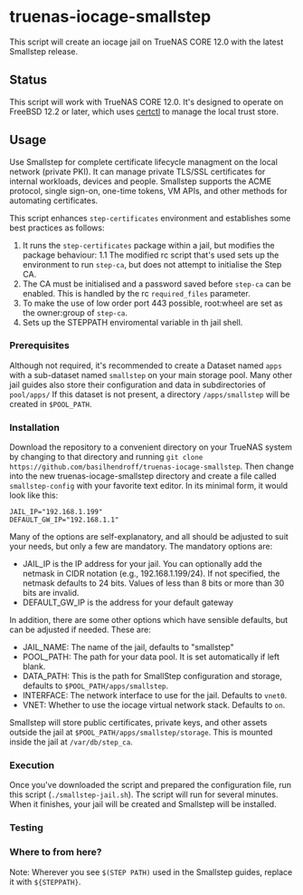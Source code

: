 # truenas-iocage-smallstep
This script will create an iocage jail on TrueNAS CORE 12.0 with the latest Smallstep release.
## Status
This script will work with TrueNAS CORE 12.0. It's designed to operate on FreeBSD 12.2 or later, which uses [certctl](https://www.freebsd.org/cgi/man.cgi?query=certctl&apropos=0&sektion=0&manpath=FreeBSD+11.4-stable&arch=default&format=html) to manage the local trust store.
## Usage
Use Smallstep for complete certificate lifecycle managment on the local network (private PKI). It can manage private TLS/SSL certificates for internal workloads, devices and people. Smallstep supports the ACME protocol, single sign-on, one-time tokens, VM APIs, and other methods for automating certificates.

This script enhances `step-certificates` environment and establishes some best practices as follows:
1. It runs the `step-certificates` package within a jail, but modifies the package behaviour: 
1.1 The modified rc script that's used sets up the environment to run `step-ca`, but does not attempt to initialise the Step CA.
2. The CA must be initialised and a password saved before `step-ca` can be enabled. This is handled by the rc `required_files` parameter.
3. To make the use of low order port 443 possible, root:wheel are set as the owner:group of `step-ca`. 
4. Sets up the STEPPATH enviromental variable in th jail shell.

### Prerequisites
Although not required, it's recommended to create a Dataset named `apps` with a sub-dataset named `smallstep` on your main storage pool.  Many other jail guides also store their configuration and data in subdirectories of `pool/apps/` If this dataset is not present, a directory `/apps/smallstep` will be created in `$POOL_PATH`.
### Installation

Download the repository to a convenient directory on your TrueNAS system by changing to that directory and running `git clone https://github.com/basilhendroff/truenas-iocage-smallstep`. Then change into the new truenas-iocage-smallstep directory and create a file called `smallstep-config` with your favorite text editor. In its minimal form, it would look like this:

```
JAIL_IP="192.168.1.199"
DEFAULT_GW_IP="192.168.1.1"
```

Many of the options are self-explanatory, and all should be adjusted to suit your needs, but only a few are mandatory. The mandatory options are:

- JAIL_IP is the IP address for your jail. You can optionally add the netmask in CIDR notation (e.g., 192.168.1.199/24). If not specified, the netmask defaults to 24 bits. Values of less than 8 bits or more than 30 bits are invalid.
- DEFAULT_GW_IP is the address for your default gateway

In addition, there are some other options which have sensible defaults, but can be adjusted if needed. These are:

- JAIL_NAME: The name of the jail, defaults to "smallstep"
- POOL_PATH: The path for your data pool. It is set automatically if left blank.
- DATA_PATH: This is the path for SmallStep configuration and storage, defaults to `$POOL_PATH/apps/smallstep`. 
- INTERFACE: The network interface to use for the jail. Defaults to `vnet0`.
- VNET: Whether to use the iocage virtual network stack. Defaults to `on`.

Smallstep will store public certificates, private keys, and other assets outside the jail at `$POOL_PATH/apps/smallstep/storage`. This is mounted inside the jail at `/var/db/step_ca`. 

### Execution

Once you've downloaded the script and prepared the configuration file, run this script (`./smallstep-jail.sh`). The script will run for several minutes. When it finishes, your jail will be created and Smallstep will be installed.

### Testing



### Where to from here?

Note: Wherever you see `$(STEP PATH)` used in the Smallstep guides, replace it with `${STEPPATH}`. 
